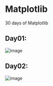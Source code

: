 # Matplotlib
30 days of Matplotlib

## Day01:
![image](https://github.com/stepfencurryxiao/Matplotlib/blob/master/image/day01.png)
## Day02:
![image](https://github.com/stepfencurryxiao/Matplotlib/blob/master/image/day02.png)
